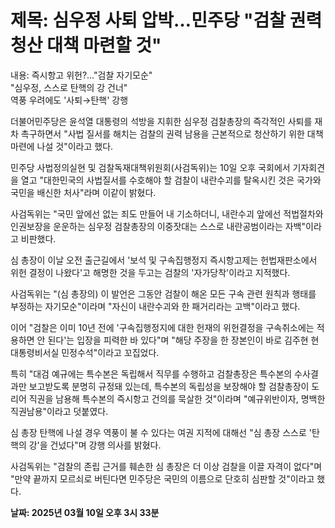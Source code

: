 # **제목: 심우정 사퇴 압박…민주당 "검찰 권력 청산 대책 마련할 것"**

  내용: 즉시항고 위헌?…"검찰 자기모순"  
"심우정, 스스로 탄핵의 강 건너"  
역풍 우려에도 '사퇴→탄핵' 강행  

더불어민주당은 윤석열 대통령의 석방을 지휘한 심우정 검찰총장의 즉각적인 사퇴를 재차 촉구하면서 "사법 질서를 해치는 검찰의 권력 남용을 근본적으로 청산하기 위한 대책 마련에 나설 것"이라고 했다.  

민주당 사법정의실현 및 검찰독재대책위원회(사검독위)는 10일 오후 국회에서 기자회견을 열고 "대한민국의 사법질서를 수호해야 할 검찰이 내란수괴를 탈옥시킨 것은 국가와 국민을 배신한 처사"라며 이같이 밝혔다.  

사검독위는 "국민 앞에선 없는 죄도 만들어 내 기소하더니, 내란수괴 앞에선 적법절차와 인권보장을 운운하는 심우정 검찰총장의 이중잣대는 스스로 내란공범이라는 자백"이라고 비판했다.  

심 총장이 이날 오전 출근길에서 '보석 및 구속집행정지 즉시항고제는 헌법재판소에서 위헌 결정이 나왔다'고 해명한 것을 두고는 검찰의 '자가당착'이라고 지적했다.  

사검독위는 "(심 총장의) 이 발언은 그동안 검찰이 해온 모든 구속 관련 원칙과 행태를 부정하는 자기모순"이라며 "자신이 내란수괴와 한 패거리라는 고백"이라고 했다.  

이어 "검찰은 이미 10년 전에 '구속집행정지에 대한 헌재의 위헌결정을 구속취소에는 적용하면 안 된다'는 입장을 피력한 바 있다"며 "해당 주장을 한 장본인이 바로 김주현 현 대통령비서실 민정수석"이라고 꼬집었다.  

특히 "대검 예규에는 특수본은 독립해서 직무를 수행하고 검찰총장은 특수본의 수사결과만 보고받도록 분명히 규정돼 있는데, 특수본의 독립성을 보장해야 할 검찰총장이 도리어 직권을 남용해 특수본의 즉시항고 건의를 묵살한 것"이라며 "예규위반이자, 명백한 직권남용"이라고 덧붙였다.  

심 총장 탄핵에 나설 경우 역풍이 불 수 있다는 여권 지적에 대해선 "심 총장 스스로 '탄핵의 강'을 건넜다"며 강행 의사를 밝혔다.  

사검독위는 "검찰의 존립 근거를 훼손한 심 총장은 더 이상 검찰을 이끌 자격이 없다"며 "만약 끝까지 모르쇠로 버틴다면 민주당은 국민의 이름으로 단호히 심판할 것"이라고 했다.

  **날짜: 2025년 03월 10일 오후 3시 33분**